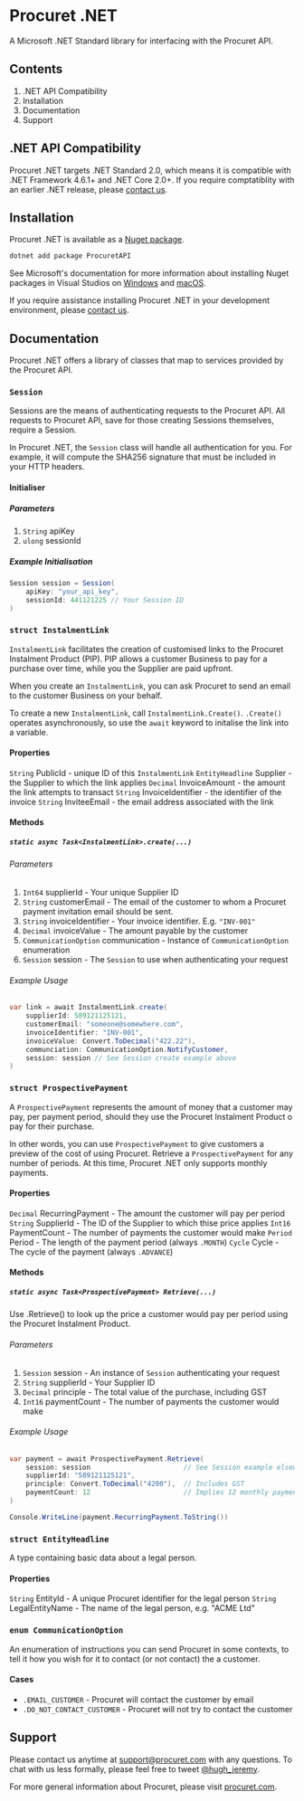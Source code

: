 # Procuret .NET

A Microsoft .NET Standard library for interfacing with the Procuret API.

## Contents

1. .NET API Compatibility
2. Installation
3. Documentation
4. Support

## .NET API Compatibility

Procuret .NET targets .NET Standard 2.0, which means it is compatible with
.NET Framework 4.6.1+ and .NET Core 2.0+. If you require comptatiblity with
an earlier .NET release, please [contact us](mailto:support@procuret.com).

## Installation

Procuret .NET is available as a
[Nuget package](https://www.nuget.org/packages/ProcuretAPI/).

```bash
dotnet add package ProcuretAPI
```

See Microsoft's documentation for more information about installing Nuget
packages in Visual Studios on [Windows](https://docs.microsoft.com/en-us/nuget/quickstart/install-and-use-a-package-in-visual-studio) and
[macOS](https://docs.microsoft.com/en-us/nuget/quickstart/install-and-use-a-package-in-visual-studio-mac).

If you require assistance installing Procuret .NET in your development
environment, please [contact us](mailto:support@procuret.com).

## Documentation

Procuret .NET offers a library of classes that map to services provided
by the Procuret API.

### `Session`

Sessions are the means of authenticating requests to the Procuret API. All
requests to Procuret API, save for those creating Sessions themselves, require
a Session.

In Procuret .NET, the `Session` class will handle all authentication for you.
For example, it will compute the SHA256 signature that must be included
in your HTTP headers.

#### Initialiser

##### Parameters

1. `String` apiKey
2. `ulong` sessionId

##### Example Initialisation

```cs
Session session = Session(
    apiKey: "your_api_key",
    sessionId: 441121225 // Your Session ID
)
```

### `struct InstalmentLink`

`InstalmentLink` facilitates the creation of customised links to the Procuret
Instalment Product (PIP). PIP allows a customer Business to pay for a purchase
over time, while you the Supplier are paid upfront.

When you create an `InstalmentLink`, you can ask Procuret to send an email
to the customer Business on your behalf.

To create a new `InstalmentLink`, call `InstalmentLink.Create()`. `.Create()`
operates asynchronously, so use the `await` keyword to initalise the link
into a variable.

#### Properties

`String` PublicId - unique ID of this `InstalmentLink`
`EntityHeadline` Supplier - the Supplier to which the link applies
`Decimal` InvoiceAmount - the amount the link attempts to transact
`String` InvoiceIdentifier - the identifier of the invoice
`String` InviteeEmail - the email address associated with the link

#### Methods

##### `static async Task<InstalmentLink>.create(...)`

###### Parameters

1. `Int64` supplierId - Your unique Supplier ID
2. `String` customerEmail - The email of the customer to whom a Procuret
payment invitation email should be sent.
3. `String` invoiceIdentifier - Your invoice identifier. E.g. `"INV-001"`
4. `Decimal` invoiceValue - The amount payable by the customer
5. `CommunicationOption` communication - Instance of `CommunicationOption`
enumeration
6. `Session` session - The `Session` to use when authenticating your request

###### Example Usage

```cs
var link = await InstalmentLink.create(
    supplierId: 589121125121,
    customerEmail: "someone@somewhere.com",
    invoiceIdentifier: "INV-001",
    invoiceValue: Convert.ToDecimal("422.22"),
    communciation: CommunicationOption.NotifyCustomer,
    session: session // See Session create example above
)
```

### `struct ProspectivePayment`

A `ProspectivePayment` represents the amount of money that a customer may
pay, per payment period, should they use the Procuret Instalment Product o pay
for their purchase.

In other words, you can use `ProspectivePayment` to give customers a preview
of the cost of using Procuret. Retrieve a `ProspectivePayment` for any
number of periods. At this time, Procuret .NET only supports monthly payments.

#### Properties

`Decimal` RecurringPayment - The amount the customer will pay per period
`String` SupplierId - The ID of the Supplier to which thise price applies
`Int16` PaymentCount - The number of payments the customer would make
`Period` Period - The length of the payment period (always `.MONTH`)
`Cycle` Cycle - The cycle of the payment (always `.ADVANCE`)

#### Methods

##### `static async Task<ProspectivePayment> Retrieve(...)`

Use .Retrieve() to look up the price a customer would pay per period using
the Procuret Instalment Product.

###### Parameters

1. `Session` session - An instance of `Session` authenticating your request
2. `String` supplierId - Your Supplier ID
3. `Decimal` principle - The total value of the purchase, including GST
4. `Int16` paymentCount - The number of payments the customer would make

###### Example Usage

```cs
var payment = await ProspectivePayment.Retrieve(
    session: session                       // See Session example elsewhere
    supplierId: "589121125121",
    principle: Convert.ToDecimal("4200"),  // Includes GST
    paymentCount: 12                       // Implies 12 monthly payments
)

Console.WriteLine(payment.RecurringPayment.ToString())
```

### `struct EntityHeadline`

A type containing basic data about a legal person.

#### Properties

`String` EntityId - A unique Procuret identifier for the legal person
`String` LegalEntityName - The name of the legal person, e.g. "ACME Ltd"

### `enum CommunicationOption`

An enumeration of instructions you can send Procuret in some contexts, to
tell it how you wish for it to contact (or not contact) the a customer.

#### Cases

- `.EMAIL_CUSTOMER` - Procuret will contact the customer by email
- `.DO_NOT_CONTACT_CUSTOMER` - Procuret will not try to contact the customer

## Support

Please contact us anytime at [support@procuret.com](mailto:support@procuet.com)
with any questions. To chat with us less formally, please feel free to tweet
[@hugh_jeremy](https://twitter.com/hugh_jeremy).

For more general information about Procuret, please visit
[procuret.com](https://procuret.com).
